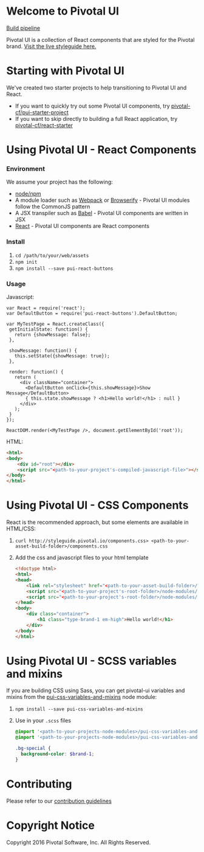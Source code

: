 # Welcome to Pivotal UI

[Build pipeline](https://wings.concourse.ci/teams/pivotalui/pipelines/pivotal-ui)

Pivotal UI is a collection of React components that are styled for the Pivotal brand. [Visit the live styleguide here.](http://styleguide.pivotal.io)

# Starting with Pivotal UI 

We've created two starter projects to help transitioning to Pivotal UI and React.

- If you want to quickly try out some Pivotal UI components, try [pivotal-cf/pui-starter-project](https://github.com/pivotal-cf/pui-starter-project)
- If you want to skip directly to building a full React application, try [pivotal-cf/react-starter](https://github.com/pivotal-cf/react-starter)

# Using Pivotal UI - React Components

### Environment

We assume your project has the following:

 - [node/npm](https://nodejs.org/en/)
 - A module loader such as [Webpack](http://webpack.github.io/) or [Browserify](http://browserify.org/) - Pivotal UI modules follow the CommonJS pattern
 - A JSX transpiler such as [Babel](https://babeljs.io/) - Pivotal UI components are written in JSX 
 - [React](https://facebook.github.io/react/) - Pivotal UI components are React components

### Install

1. `cd /path/to/your/web/assets`
1. `npm init`
1. `npm install --save pui-react-buttons`

### Usage

Javascript:

```
var React = require('react');
var DefaultButton = require('pui-react-buttons').DefaultButton;

var MyTestPage = React.createClass({
 getInitialState: function() {
   return {showMessage: false};
 },

 showMessage: function() {
   this.setState({showMessage: true});
 },

 render: function() {
   return (
     <div className="container">
       <DefaultButton onClick={this.showMessage}>Show Message</DefaultButton>
       { this.state.showMessage ? <h1>Hello world!</h1> : null }
     </div>
   );
 }
});

ReactDOM.render(<MyTestPage />, document.getElementById('root'));
```

HTML:

```html
<html>
<body>
    <div id="root"></div>
    <script src="<path-to-your-project's-compiled-javascript-file>"></script>
</body>
</html>
```

# Using Pivotal UI - CSS Components

React is the recommended approach, but some elements are available in HTML/CSS:

1. `curl http://styleguide.pivotal.io/components.css> <path-to-your-asset-build-folder>/components.css`
1. Add the css and javascript files to your html template

    ```html
    <!doctype html>
    <html>
    <head>
        <link rel="stylesheet" href="<path-to-your-asset-build-folder>/components.css">
        <script src="<path-to-your-project's-root-folder>/node-modules/jquery/dist/jquery.js"></script>
        <script src="<path-to-your-project's-root-folder>/node-modules/bootstrap/dist/js/bootstrap.js"></script>
    </head>
    <body>
        <div class="container">
            <h1 class="type-brand-1 em-high">Hello world!</h1>
        </div>
    </body>
    </html>
    ```

# Using Pivotal UI - SCSS variables and mixins

If you are building CSS using Sass, you can get pivotal-ui variables and mixins
from the [pui-css-variables-and-mixins](https://www.npmjs.com/package/pui-css-variables-and-mixins)
node module:

1. `npm install --save pui-css-variables-and-mixins`
1. Use in your `.scss` files

    ```scss
    @import '<path-to-your-projects-node-modules>/pui-css-variables-and-mixins/pui-variables.scss';
    @import '<path-to-your-projects-node-modules>/pui-css-variables-and-mixins/mixins.scss';

    .bg-special {
      background-color: $brand-1;
    }
    ```

# Contributing

Please refer to our [contribution guidelines](https://github.com/pivotal-cf/pivotal-ui/blob/master/CONTRIBUTING.md)

# Copyright Notice

Copyright 2016 Pivotal Software, Inc. All Rights Reserved.

